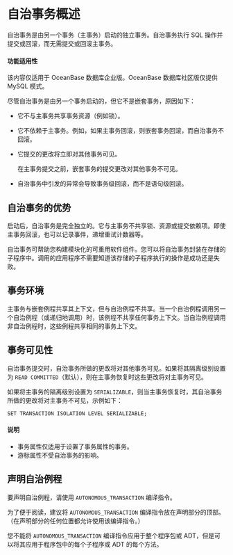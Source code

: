自治事务概述 
===========================

自治事务是由另一个事务（主事务）启动的独立事务。自治事务执行 SQL 操作并提交或回滚，而无需提交或回滚主事务。

  <main id="notice" >
    <h4>功能适用性</h4>
    <p>该内容仅适用于 OceanBase 数据库企业版。OceanBase 数据库社区版仅提供 MySQL 模式。</p>
  </main>

尽管自治事务是由另一个事务启动的，但它不是嵌套事务，原因如下：

* 它不与主事务共享事务资源（例如锁）。

  

* 它不依赖于主事务。例如，如果主事务回滚，则嵌套事务回滚，而自治事务不回滚。

  

* 它提交的更改将立即对其他事务可见。

  在主事务提交之前，嵌套事务的提交更改对其他事务不可见。
  

* 自治事务中引发的异常会导致事务级回滚，而不是语句级回滚。

  




自治事务的优势 
----------------------------

启动后，自治事务是完全独立的。它与主事务不共享锁、资源或提交依赖项。即使主事务回滚，也可以记录事件，递增重试计数器等。

自治事务可帮助您构建模块化的可重用软件组件。您可以将自治事务封装在存储的子程序中。调用的应用程序不需要知道该存储的子程序执行的操作是成功还是失败。

事务环境 
-------------------------

主事务与嵌套例程共享其上下文，但与自治例程不共享。当一个自治例程调用另一个自治例程（或递归地调用）时，该例程不共享任何事务上下文。当自治例程调用非自治例程时，这些例程共享相同的事务上下文。

事务可见性 
--------------------------

自治事务提交时，自治事务所做的更改将对其他事务可见。如果将其隔离级别设置为 `READ COMMITTED`（默认），则在主事务恢复时这些更改将对主事务可见。

如果将主事务的隔离级别设置为 `SERIALIZABLE`，则当主事务恢复时，其自治事务所做的更改将对主事务不可见，示例如下：

```unknow
SET TRANSACTION ISOLATION LEVEL SERIALIZABLE;
```


  <main id="notice" type='explain'>
    <h4>说明</h4>
    <ul>
    <li>事务属性仅适用于设置了事务属性的事务。</li>
    <li>游标属性不受自治事务的影响。</li>
    </ul>
  </main>

  




声明自治例程 
---------------------------

要声明自治例程，请使用 `AUTONOMOUS_TRANSACTION` 编译指令。

为了便于阅读，建议将 `AUTONOMOUS_TRANSACTION` 编译指令放在声明部分的顶部。（在声明部分的任何位置都允许使用该编译指令。）

您不能将 `AUTONOMOUS_TRANSACTION` 编译指令应用于整个程序包或 ADT，但是可以将其应用于程序包中的每个子程序或 ADT 的每个方法。


